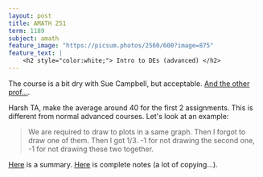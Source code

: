 ```yaml
---
layout: post
title: AMATH 251
term: 1189
subject: amath
feature_image: "https://picsum.photos/2560/600?image=875"
feature_text: |
    <h2 style="color:white;"> Intro to DEs (advanced) </h2>
---
```


The course is a bit dry with Sue Campbell, but acceptable. [And the other prof...](https://www.ratemyprofessors.com/ShowRatings.jsp?tid=9834).

Harsh TA, make the average around 40 for the first 2 assignments. This is different from normal advanced courses. Let's look at an example:
> We are required to draw to plots in a same graph. Then I forgot to draw one of them. Then I got 1/3. -1 for not drawing the second one, -1 for not drawing these two together.

[Here](/pdfs/1189/251.pdf) is a summary. [Here](/pdfs/1189/amath251.pdf) is complete notes (a lot of copying...).
